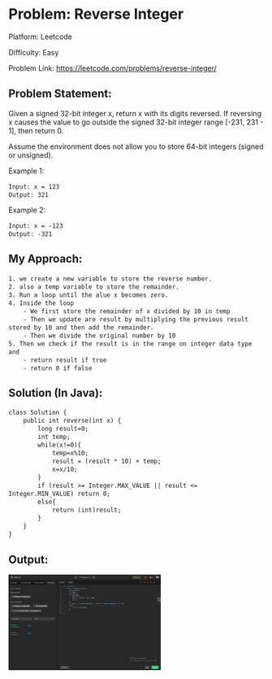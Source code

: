 # Problem: Reverse Integer

Platform: Leetcode

Difficulty: Easy

Problem Link: https://leetcode.com/problems/reverse-integer/

## Problem Statement:

Given a signed 32-bit integer x, return x with its digits reversed. If reversing x causes the value to go outside the signed 32-bit integer range [-231, 231 - 1], then return 0.

Assume the environment does not allow you to store 64-bit integers (signed or unsigned).

Example 1:

    Input: x = 123
    Output: 321

Example 2:

    Input: x = -123
    Output: -321

## My Approach:

    1. we create a new variable to store the reverse number.
    2. also a temp variable to store the remainder.
    3. Run a loop until the alue x becomes zero.
    4. Inside the loop
        - We first store the remainder of x divided by 10 in temp
        - Then we update are result by multiplying the previous result stored by 10 and then add the remainder.
        - Then we divide the original number by 10
    5. Then we check if the result is in the range on integer data type and 
        - return result if true
        - return 0 if false


## Solution (In Java):

    class Solution {
        public int reverse(int x) {
            long result=0;
            int temp;
            while(x!=0){
                temp=x%10;
                result = (result * 10) + temp;
                x=x/10;
            }
            if (result >= Integer.MAX_VALUE || result <= Integer.MIN_VALUE) return 0;
            else{
                return (int)result;
            } 
        }
    }

## Output:
<img
  src="Output.png"
  alt="Alt text"
  title="Optional title"
  style="display: inline-block; margin: 0 auto; max-width: 300px">








